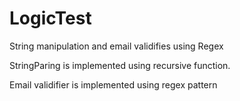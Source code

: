 # LogicTest
String manipulation and email validifies using Regex

StringParing is implemented using recursive function.

Email validifier is implemented using regex pattern
